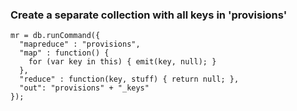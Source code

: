 ### Create a separate collection with all keys in 'provisions'

~~~~
mr = db.runCommand({
  "mapreduce" : "provisions",
  "map" : function() {
    for (var key in this) { emit(key, null); }
  },
  "reduce" : function(key, stuff) { return null; },
  "out": "provisions" + "_keys"
});
~~~~
